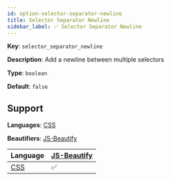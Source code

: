 ```yaml
---
id: option-selector-separator-newline
title: Selector Separator Newline
sidebar_label: ✅ Selector Separator Newline
---
```

**Key**: `selector_separator_newline`

**Description**: Add a newline between multiple selectors

**Type**: `boolean`

**Default**: `false`

## Support
**Languages**: [CSS](/docs/language-css.html)

**Beautifiers**: [JS-Beautify](/docs/beautifier-js-beautify.html)

| Language | [JS-Beautify](/docs/beautifier-js-beautify.html) |
| --- | --- |
| [CSS](/docs/language-css.html) | &#9989; |